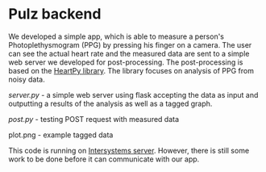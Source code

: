 # Pulz backend
We developed a simple app, which is able to measure a person's Photoplethysmogram (PPG) by pressing his finger on a camera. The user can see the actual heart rate and the measured data are sent to a simple web server we developed for post-processing. The post-processing is based on the [HeartPy library](https://python-heart-rate-analysis-toolkit.readthedocs.io/en/latest/index.html). The library focuses on analysis of PPG from noisy data.

*server.py* - a simple web server using flask accepting the data as input and outputting a results of the analysis as well as a tagged graph.

*post.py* - testing POST request with measured data

plot.png - example tagged data

This code is running on [Intersystems server](http://52773-1-5b2c2b30.labs.learning.intersystems.com). However, there is still some work to be done before it can communicate with our app.
